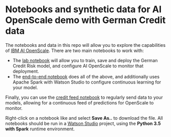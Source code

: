 # Notebooks and synthetic data for AI OpenScale demo with German Credit data

The notebooks and data in this repo will allow you to explore the capabilities of [IBM AI OpenScale](https://www.ibm.com/cloud/ai-openscale). There are two main notebooks to work with:
  * The [lab notebook](https://raw.githubusercontent.com/emartensibm/german-credit/master/german_credit_lab.ipynb) will allow you to train, save and deploy the German Credit Risk model, and configure AI OpenScale to monitor that deployment.
  * The [end-to-end notebook](https://raw.githubusercontent.com/emartensibm/german-credit/master/german_credit_train_and_config.ipynb) does all of the above, and additionally uses Apache Spark with Watson Studio to configure continuous learning for your model.
  
Finally, you can use the [credit feed notebook](https://raw.githubusercontent.com/emartensibm/german-credit/master/german_credit_scoring_feed.ipynb) to regularly send data to your models, allowing for a continuous feed of predictions for OpenScale to monitor.
  
Right-click on a notebook like and select **Save As..** to download the file. All notebooks should be run in a [Watson Studio](https://dataplatform.ibm.com) project, using the **Python 3.5 with Spark** runtime environment.

